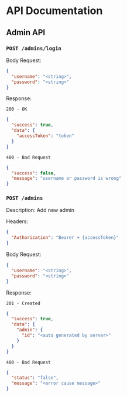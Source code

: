 # API Documentation

## Admin API

### `POST /admins/login`

Body Request:

```json
{
  "username": "<string>",
  "password": "<string>"
}
```

Response:

`200 - OK`

```json
{
  "success": true,
  "data": {
    "accessToken": "token"
  }
}
```

`400 - Bad Request`

```json
{
  "success": false,
  "message": "username or password is wrong"
}
```

### `POST /admins`

Description: Add new admin

Headers:

```json
{
  "Authorization": "Bearer + {accessToken}"
}
```

Body Request:

```json
{
  "username": "<string>",
  "password": "<string>"
}
```

Response:

`201 - Created`

```json
{
  "success": true,
  "data": {
    "admin": {
      "id": "<auto generated by server>"
    }
  }
}
```

`400 - Bad Request`

```json
{
  "status": "false",
  "message": "<error cause message>"
}
```

